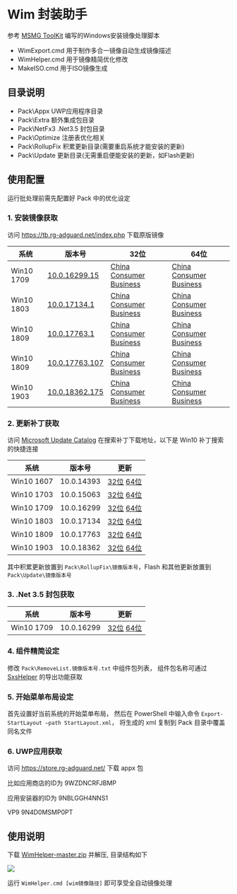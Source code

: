 # Wim 封装助手

参考 [MSMG ToolKit](https://forums.mydigitallife.net/threads/msmg-toolkit.50572/) 编写的Windows安装镜像处理脚本

* WimExport.cmd 用于制作多合一镜像自动生成镜像描述
* WimHelper.cmd 用于镜像精简优化修改
* MakeISO.cmd   用于ISO镜像生成

## 目录说明

* Pack\Appx       UWP应用程序目录
* Pack\Extra      额外集成包目录
* Pack\NetFx3     .Net3.5 封包目录
* Pack\Optimize   注册表优化相关
* Pack\RollupFix  积累更新目录(需要重启系统才能安装的更新)
* Pack\Update     更新目录(无需重启便能安装的更新，如Flash更新)

## 使用配置

运行批处理前需先配置好 Pack 中的优化设定

### 1. 安装镜像获取

访问 https://tb.rg-adguard.net/index.php 下载原版镜像

系统|版本号|32位|64位
----|------|----|----
Win10 1709|[10.0.16299.15](https://download.microsoft.com/download/A/F/7/AF7CF8A4-9A20-4117-A0A1-4243F835D2BF/ProductsRS3RTM10032017.xml)|[China](http://fg.ds.b1.download.windowsupdate.com/c/Upgr/2017/10/16299.15.170928-1534.rs3_release_clientchina_ret_x86fre_zh-cn_1e9f9ef43f16fdd67a2cc4749ed6c38c9058705c.esd) [Consumer](http://fg.ds.b1.download.windowsupdate.com/c/Upgr/2017/10/16299.15.170928-1534.rs3_release_clientconsumer_ret_x86fre_zh-cn_b411ad9fd3236d4cf5ec7d3debe0ef155791995f.esd) [Business](http://wsus.ds.b1.download.windowsupdate.com/c/upgr/2017/10/16299.15.170928-1534.rs3_release_clientbusiness_vol_x86fre_zh-cn_4b0a6afdf690b2424f083d4b6633dd9f7f1ab0e1.esd)|[China](http://fg.ds.b1.download.windowsupdate.com/c/Upgr/2017/10/16299.15.170928-1534.rs3_release_clientchina_ret_x64fre_zh-cn_b96c8d4f2beb0666dc965ed012bc59468269e1d8.esd) [Consumer](http://fg.ds.b1.download.windowsupdate.com/c/Upgr/2017/10/16299.15.170928-1534.rs3_release_clientconsumer_ret_x64fre_zh-cn_cc52c191fda2caff9d5b6730ee88a11758dc0138.esd) [Business](http://wsus.ds.b1.download.windowsupdate.com/c/upgr/2017/10/16299.15.170928-1534.rs3_release_clientbusiness_vol_x64fre_zh-cn_d6bf989c6b57c7246fa72fec1e564808c3ee3255.esd)
Win10 1803|[10.0.17134.1](https://download.microsoft.com/download/F/1/2/F12AE2F0-B1CC-4A83-9529-C3D43F171C62/Products_RS4_04_20_2018.xml)|[China](http://fg.ds.b1.download.windowsupdate.com/d/Upgr/2018/04/17134.1.180410-1804.rs4_release_clientchina_ret_x86fre_zh-cn_0ef82b3951d42794d72dcfbcbf6af34cd20ddee8.esd) [Consumer](http://fg.ds.b1.download.windowsupdate.com/c/Upgr/2018/04/17134.1.180410-1804.rs4_release_clientconsumer_ret_x86fre_zh-cn_5aa044757d64492bb3de8a6995deacabc21d11f8.esd) [Business](http://fg.ds.b1.download.windowsupdate.com/d/Upgr/2018/04/17134.1.180410-1804.rs4_release_clientbusiness_vol_x86fre_zh-cn_082e2466d6c169e0ca10a69950007b8ab0cbe4f5.esd)|[China](http://fg.ds.b1.download.windowsupdate.com/d/Upgr/2018/04/17134.1.180410-1804.rs4_release_clientchina_ret_x64fre_zh-cn_de20e00e3402b9c1ac776cc2f449fefcc410e477.esd) [Consumer](http://fg.ds.b1.download.windowsupdate.com/c/Upgr/2018/04/17134.1.180410-1804.rs4_release_clientconsumer_ret_x64fre_zh-cn_3571ad559ed85ff28889671984c46b3939c00255.esd) [Business](http://fg.ds.b1.download.windowsupdate.com/d/Upgr/2018/04/17134.1.180410-1804.rs4_release_clientbusiness_vol_x64fre_zh-cn_4aa8fe6b27eb0ea1eb49b04867d3cab7ca9b3bdd.esd)
Win10 1809|[10.0.17763.1](https://download.microsoft.com/download/8/D/F/8DF0EA49-0A7B-4F4D-A6DE-4DF7FA00FB7B/products.xml)|[China](http://fg.ds.b1.download.windowsupdate.com/c/Upgr/2018/09/17763.1.180914-1434.rs5_release_clientchina_ret_x86fre_zh-cn_05e2e97808fd65cd436f8c6775e8392dc0322bc3.esd) [Consumer](http://fg.ds.b1.download.windowsupdate.com/d/Upgr/2018/09/17763.1.180914-1434.rs5_release_clientconsumer_ret_x86fre_zh-cn_54b4a7b7733479a4e4da0878bcf6908256488bbb.esd) [Business](http://fg.ds.b1.download.windowsupdate.com/d/Upgr/2018/09/17763.1.180914-1434.rs5_release_clientconsumer_ret_x86fre_zh-cn_54b4a7b7733479a4e4da0878bcf6908256488bbb.esd) |[China](http://fg.ds.b1.download.windowsupdate.com/c/Upgr/2018/09/17763.1.180914-1434.rs5_release_clientchina_ret_x64fre_zh-cn_6483d851ed114f553018b53f2374deff9cd51115.esd) [Consumer](http://fg.ds.b1.download.windowsupdate.com/d/Upgr/2018/09/17763.1.180914-1434.rs5_release_clientconsumer_ret_x64fre_zh-cn_1a644e45bd9b1b88b45a7d345d5b63ca589813e4.esd) [Business](http://fg.ds.b1.download.windowsupdate.com/c/Upgr/2018/09/17763.1.180914-1434.rs5_release_clientbusiness_vol_x64fre_zh-cn_a37dc7f616f37aa1f7a775b68144ad474086e190.esd)
Win10 1809|[10.0.17763.107](https://download.microsoft.com/download/6/F/1/6F1E072F-1D14-489F-8438-C586D720CA32/products.xml)|[China](http://fg.ds.b1.download.windowsupdate.com/d/Upgr/2018/11/17763.107.101029-1455.rs5_release_svc_refresh_clientchina_ret_x86fre_zh-cn_35f233ebfd4a774d3fa2726b968537f14f56c677.esd) [Consumer](http://fg.ds.b1.download.windowsupdate.com/d/Upgr/2018/11/17763.107.101029-1455.rs5_release_svc_refresh_clientconsumer_ret_x86fre_zh-cn_33d17f983288e50e2c7f8f8d850ecda18cd1a7e4.esd) [Business](http://fg.ds.b1.download.windowsupdate.com/d/Upgr/2018/11/17763.107.101029-1455.rs5_release_svc_refresh_clientbusiness_vol_x86fre_zh-cn_c1f870502498090cd581c547a0bed90dd1473a0a.esd)|[China](http://fg.ds.b1.download.windowsupdate.com/d/Upgr/2018/11/17763.107.101029-1455.rs5_release_svc_refresh_clientchina_ret_x64fre_zh-cn_e82f7d5eab7e108b31626380baa726397934c875.esd) [Consumer](http://fg.ds.b1.download.windowsupdate.com/d/Upgr/2018/11/17763.107.101029-1455.rs5_release_svc_refresh_clientconsumer_ret_x64fre_zh-cn_ff25cc7118b470a71966c973cd68e24d4f7df30a.esd) [Business](http://fg.ds.b1.download.windowsupdate.com/d/Upgr/2018/11/17763.107.101029-1455.rs5_release_svc_refresh_clientbusiness_vol_x64fre_zh-cn_a4991f267f93943292dad5c66eaa4796bd859279.esd)
Win10 1903|[10.0.18362.175](https://download.microsoft.com/download/0/0/6/00613FE0-E55C-456A-AC45-0DF96388400C/products_20190613.cab)|[China](http://dl.delivery.mp.microsoft.com/filestreamingservice/files/cb86e2d1-1922-475e-b8a1-8182ea1b7820/18362.175.190612-0046.19h1_release_svc_refresh_CLIENTCHINA_RET_x86FRE_zh-cn.esd) [Consumer](http://dl.delivery.mp.microsoft.com/filestreamingservice/files/ed920704-34c7-48e7-93fd-d9a7c3fbac44/18362.175.190612-0046.19h1_release_svc_refresh_CLIENTCONSUMER_RET_x86FRE_zh-cn.esd) [Business](http://dl.delivery.mp.microsoft.com/filestreamingservice/files/b6098bf4-ae1a-4ceb-990c-a844b1e1c365/18362.175.190612-0046.19h1_release_svc_refresh_CLIENTBUSINESS_VOL_x86FRE_zh-cn.esd)|[China](http://dl.delivery.mp.microsoft.com/filestreamingservice/files/86a862fd-395f-4076-a9f5-f812b26bdb29/18362.175.190612-0046.19h1_release_svc_refresh_CLIENTCHINA_RET_x64FRE_zh-cn.esd) [Consumer](http://dl.delivery.mp.microsoft.com/filestreamingservice/files/97b36b49-e0d6-4799-acc0-e5a1dea5ef16/18362.175.190612-0046.19h1_release_svc_refresh_CLIENTCONSUMER_RET_x64FRE_zh-cn.esd) [Business](http://dl.delivery.mp.microsoft.com/filestreamingservice/files/2e39f80b-a073-47ca-b479-13b67f809f88/18362.175.190612-0046.19h1_release_svc_refresh_CLIENTBUSINESS_VOL_x64FRE_zh-cn.esd)

### 2. 更新补丁获取

访问 [Microsoft Update Catalog](http://www.catalog.update.microsoft.com/Home.aspx) 在搜索补丁下载地址，以下是 Win10 补丁搜索的快捷连接

系统|版本号|更新
----|------|-------
Win10 1607|10.0.14393|[32位](http://www.catalog.update.microsoft.com/Search.aspx?q=Windows%2010%20Version%201607+x86) [64位](http://www.catalog.update.microsoft.com/Search.aspx?q=Windows%2010%20Version%201607+x64)
Win10 1703|10.0.15063|[32位](http://www.catalog.update.microsoft.com/Search.aspx?q=Windows%2010%20Version%201703+x86) [64位](http://www.catalog.update.microsoft.com/Search.aspx?q=Windows%2010%20Version%201703+x64)
Win10 1709|10.0.16299|[32位](http://www.catalog.update.microsoft.com/Search.aspx?q=Windows%2010%20Version%201709+x86) [64位](http://www.catalog.update.microsoft.com/Search.aspx?q=Windows%2010%20Version%201709+x64)
Win10 1803|10.0.17134|[32位](http://www.catalog.update.microsoft.com/Search.aspx?q=Windows%2010%20Version%201803+x86) [64位](http://www.catalog.update.microsoft.com/Search.aspx?q=Windows%2010%20Version%201803+x64)
Win10 1809|10.0.17763|[32位](http://www.catalog.update.microsoft.com/Search.aspx?q=Windows%2010%20Version%201809+x86) [64位](http://www.catalog.update.microsoft.com/Search.aspx?q=Windows%2010%20Version%201809+x64)
Win10 1903|10.0.18362|[32位](http://www.catalog.update.microsoft.com/Search.aspx?q=Windows%2010%20Version%201903+x86) [64位](http://www.catalog.update.microsoft.com/Search.aspx?q=Windows%2010%20Version%201903+x64)

其中积累更新放置到 `Pack\RollupFix\镜像版本号`，Flash 和其他更新放置到 `Pack\Update\镜像版本号`

### 3. .Net 3.5 封包获取

系统|版本号|更新
----|------|-------
Win10 1709|10.0.16299|[32位](http://download.windowsupdate.com/d/msdownload/update/software/updt/2017/10/microsoft-windows-netfx3-ondemand-package_d3d134a6c583c6c481d9c8cd075bd5d39a8f0a51.cab) [64位](http://download.windowsupdate.com/c/msdownload/update/software/updt/2017/10/microsoft-windows-netfx3-ondemand-package_57a139ab7ec48a144affd233a83fb579f873e856.cab)

### 4. 组件精简设定

修改 `Pack\RemoveList.镜像版本号.txt` 中组件包列表，
组件包名称可通过 [SxsHelper](https://github.com/dragonflylee/SxsHelper/releases) 的导出功能获取

### 5. 开始菜单布局设定

首先设置好当前系统的开始菜单布局，
然后在 PowerShell 中输入命令 `Export-StartLayout –path StartLayout.xml`，
将生成的 xml 复制到 Pack 目录中覆盖同名文件

### 6. UWP应用获取

访问 https://store.rg-adguard.net/ 下载 appx 包

比如应用商店的ID为 9WZDNCRFJBMP

应用安装器的ID为 9NBLGGH4NNS1

VP9 9N4D0MSMP0PT


## 使用说明

下载 [WimHelper-master.zip](https://github.com/dragonflylee/WimHelper/archive/master.zip) 并解压, 目录结构如下

![](https://github.com/dragonflylee/WimHelper/blob/master/dir.png)

运行 `WimHelper.cmd [wim镜像路径]` 即可享受全自动镜像处理   